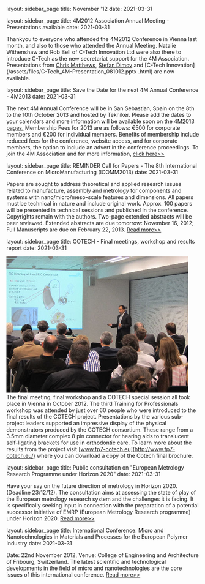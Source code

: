 layout: sidebar_page
title: November '12
date: 2021-03-31

<!--break-->
layout: sidebar_page
title: 4M2012 Association Annual Meeting - Presentations available
date: 2021-03-31

Thankyou to everyone who attended the 4M2012 Conference in Vienna last month, and also to those who attended the Annual Meeting. Natalie Withenshaw and Rob Bell of C-Tech Innovation Ltd were also there to introduce C-Tech as the new secretariat support for the 4M Association. Presentations from [Chris Matthews](/assets/files/C.Matthews_4M-Presentation_081012.pptx), [Stefan Dimov](/assets/files/S.Dimov_4M-Presentation_081012.pdf) and [C-Tech Innovation](/assets/files/C-Tech_4M-Presentation_081012.pptx .html) are now available.  

layout: sidebar_page
title: Save the Date for the next 4M Annual Conference - 4M2013
date: 2021-03-31

The next 4M Annual Conference will be in San Sebastian, Spain on the 8th to the 10th October 2013 and hosted by Tekniker. Please add the dates to your calendars and more information will be available soon on the [4M2013 pages.](/conference/2013) Membership Fees for 2013 are as follows: €500 for corporate members and €200 for individual members. Benefits of membership include reduced fees for the conference, website access, and for corporate members, the option to include an advert in the conference proceedings. To join the 4M Association and for more information, [click here>>](/node/11.html)  

layout: sidebar_page
title: REMINDER Call for Papers - The 8th International Conference on MicroManufacturing (ICOMM2013)
date: 2021-03-31

Papers are sought to address theoretical and applied research issues related to manufacture, assembly and metrology for components and systems with nano/micro/meso-scale features and dimensions. All papers must be technical in nature and include original work. Approx. 100 papers will be presented in technical sessions and published in the conference. Copyrights remain with the authors. Two-page extended abstracts will be peer reviewed. Extended abstracts are due tomorrow: November 16, 2012; Full Manuscripts are due on February 22, 2013. [Read more>>](http://icomm2013.northwestern.edu/)
  
layout: sidebar_page
title: COTECH - Final meetings, workshop and results report
date: 2021-03-31

![Cotech](/images/IMG_5034_web.jpg)
The final meeting, final workshop and a COTECH special session all took place in Vienna in October 2012. The third Training for Professionals workshop was attended by just over 60 people who were introduced to the final results of the COTECH project. Presentations by the various sub-project leaders supported an impressive display of the physical demonstrators produced by the COTECH consortium. These range from a 3.5mm diameter complex 8 pin connector for hearing aids to translucent self-ligating brackets for use in orthodontic care. To learn more about the results from the project visit [www.fp7-cotech.eu](http://www.fp7-cotech.eu/) where you can download a copy of the Cotech final brochure. 
  
layout: sidebar_page
title: Public consultation on "European Metrology Research Programme under Horizon 2020"
date: 2021-03-31

Have your say on the future direction of metrology in Horizon 2020. (Deadline 23/12/12). The consultation aims at assessing the state of play of the European metrology research system and the challenges it is facing. It is specifically seeking input in connection with the preparation of a potential successor initiative of EMRP (European Metrology Research programme) under Horizon 2020. [Read more>>](http://ec.europa.eu/research/consultations/metrology/consultation_en.htm)

layout: sidebar_page
title: International Conference: Micro and Nanotechnologies in Materials and Processes for the European Polymer Industry
date: 2021-03-31

Date: 22nd November 2012, Venue: College of Engineering and Architecture of Fribourg, Switzerland. The latest scientific and technological developments in the field of micro and nanotechnologies are the core issues of this international conference. [Read more>>](http://www.fp7-cotech.eu/143/?tx_ttnews%5Btt_news%5D=48&tx_ttnews%5BbackPid%5D=1&cHash=44cbb177ea)